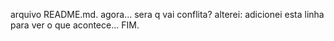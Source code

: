 arquivo README.md.
agora... sera q vai conflita?
alterei: adicionei esta linha para ver o que acontece...
FIM.
